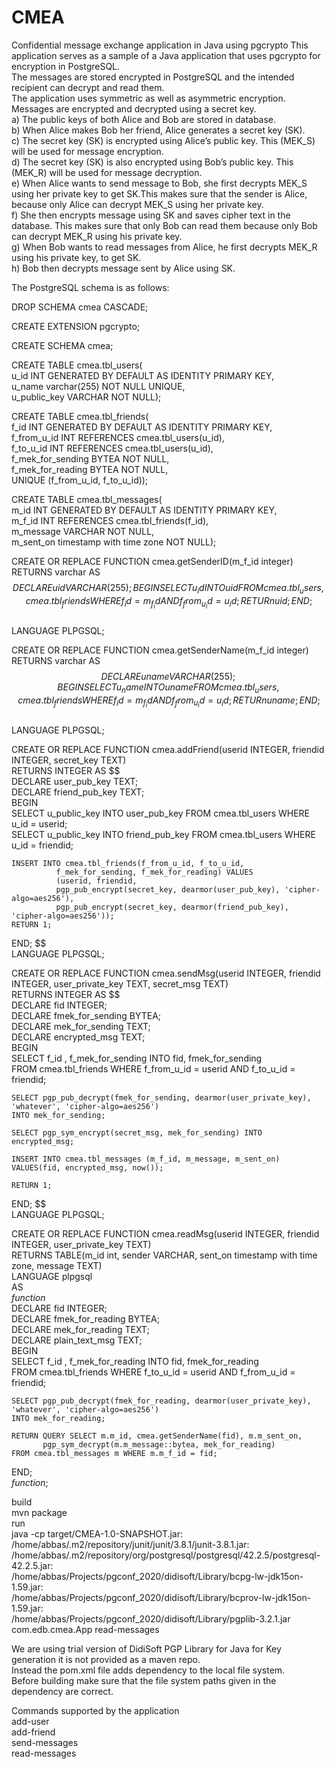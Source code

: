 # CMEA
Confidential message exchange application in Java using pgcrypto
This application serves as a sample of a Java application that uses pgcrypto for encryption in PostgreSQL.  
The messages are stored encrypted in PostgreSQL and the intended recipient can decrypt and read them.  
The application uses symmetric as well as asymmetric encryption.  
Messages are encrypted and decrypted using a secret key.  
a) The public keys of both Alice and Bob are stored in database.  
b) When Alice makes Bob her friend, Alice generates a secret key (SK).  
c) The secret key (SK) is encrypted using Alice’s public key. This (MEK_S) will be used for message encryption.  
d) The secret key (SK) is also encrypted using Bob’s public key. This (MEK_R) will be used for message decryption.  
e) When Alice wants to send message to Bob, she first decrypts MEK_S using her private key to get SK.This makes sure that the sender is Alice, because only Alice can decrypt MEK_S using her private key.  
f) She then encrypts message using SK and saves cipher text in the database. This makes sure that only Bob can read them because only Bob can decrypt MEK_R using his private key.  
g) When Bob wants to read messages from Alice, he first decrypts MEK_R using his private key, to get SK.  
h) Bob then decrypts message sent by Alice using SK.  
  
The PostgreSQL schema is as follows:  
  
  DROP SCHEMA cmea CASCADE;  
  
  CREATE EXTENSION pgcrypto;
  
  CREATE SCHEMA cmea;  
  
  CREATE TABLE cmea.tbl_users(  
      u_id INT GENERATED BY DEFAULT AS IDENTITY PRIMARY KEY,  
      u_name varchar(255) NOT NULL UNIQUE,  
      u_public_key VARCHAR NOT NULL);  
      
  CREATE TABLE cmea.tbl_friends(  
      f_id INT GENERATED BY DEFAULT AS IDENTITY PRIMARY KEY,  
      f_from_u_id INT REFERENCES cmea.tbl_users(u_id),  
      f_to_u_id INT REFERENCES cmea.tbl_users(u_id),  
      f_mek_for_sending BYTEA NOT NULL,  
      f_mek_for_reading BYTEA NOT NULL,  
      UNIQUE (f_from_u_id, f_to_u_id));  
      
  CREATE TABLE cmea.tbl_messages(  
      m_id INT GENERATED BY DEFAULT AS IDENTITY PRIMARY KEY,  
      m_f_id INT REFERENCES cmea.tbl_friends(f_id),  
      m_message VARCHAR NOT NULL,  
      m_sent_on timestamp with time zone NOT NULL);  
    
    
  CREATE OR REPLACE FUNCTION cmea.getSenderID(m_f_id integer) RETURNS varchar AS $$  
  DECLARE uid VARCHAR(255);  
  BEGIN  
    SELECT u_id INTO uid FROM cmea.tbl_users, cmea.tbl_friends WHERE f_id = m_f_id AND f_from_u_id = u_id;  
    RETURn uid;  
  END; $$  
  LANGUAGE PLPGSQL;  
    
  CREATE OR REPLACE FUNCTION cmea.getSenderName(m_f_id integer) RETURNS varchar AS $$  
  DECLARE uname VARCHAR(255);  
  BEGIN  
    SELECT u_name INTO uname FROM cmea.tbl_users, cmea.tbl_friends WHERE f_id = m_f_id AND f_from_u_id = u_id;  
    RETURn uname;  
  END; $$  
  LANGUAGE PLPGSQL;  
    
  CREATE OR REPLACE FUNCTION cmea.addFriend(userid INTEGER, friendid INTEGER, secret_key TEXT)  
  RETURNS INTEGER AS $$  
  DECLARE user_pub_key TEXT;  
  DECLARE friend_pub_key TEXT;  
  BEGIN  
    SELECT u_public_key INTO user_pub_key FROM cmea.tbl_users WHERE u_id = userid;  
    SELECT u_public_key INTO friend_pub_key FROM cmea.tbl_users WHERE u_id = friendid;  
    
    INSERT INTO cmea.tbl_friends(f_from_u_id, f_to_u_id,  
              f_mek_for_sending, f_mek_for_reading) VALUES  
              (userid, friendid,  
              pgp_pub_encrypt(secret_key, dearmor(user_pub_key), 'cipher-algo=aes256'),  
              pgp_pub_encrypt(secret_key, dearmor(friend_pub_key), 'cipher-algo=aes256'));  
    RETURN 1;  
  END; $$  
  LANGUAGE PLPGSQL;  
    
  CREATE OR REPLACE FUNCTION cmea.sendMsg(userid INTEGER, friendid INTEGER, user_private_key TEXT, secret_msg TEXT)  
  RETURNS INTEGER AS $$  
    DECLARE fid INTEGER;  
    DECLARE fmek_for_sending BYTEA;  
    DECLARE mek_for_sending TEXT;  
    DECLARE encrypted_msg TEXT;  
  BEGIN  
    SELECT f_id , f_mek_for_sending INTO fid, fmek_for_sending  
    FROM cmea.tbl_friends WHERE f_from_u_id = userid AND f_to_u_id = friendid;  
    
    SELECT pgp_pub_decrypt(fmek_for_sending, dearmor(user_private_key), 'whatever', 'cipher-algo=aes256')  
    INTO mek_for_sending;  
    
    SELECT pgp_sym_encrypt(secret_msg, mek_for_sending) INTO encrypted_msg;  
    
    INSERT INTO cmea.tbl_messages (m_f_id, m_message, m_sent_on) VALUES(fid, encrypted_msg, now());  
    
    RETURN 1;  
  END; $$  
  LANGUAGE PLPGSQL;  
    
    
  CREATE OR REPLACE FUNCTION cmea.readMsg(userid INTEGER, friendid INTEGER, user_private_key TEXT)  
  RETURNS TABLE(m_id int, sender VARCHAR, sent_on timestamp with time zone, message TEXT)  
  LANGUAGE plpgsql  
  AS  
  $function$  
    DECLARE fid INTEGER;  
    DECLARE fmek_for_reading BYTEA;  
    DECLARE mek_for_reading TEXT;  
    DECLARE plain_text_msg TEXT;  
  BEGIN  
    SELECT f_id , f_mek_for_reading INTO fid, fmek_for_reading  
    FROM cmea.tbl_friends WHERE f_to_u_id = userid AND f_from_u_id = friendid;  
    
    SELECT pgp_pub_decrypt(fmek_for_reading, dearmor(user_private_key), 'whatever', 'cipher-algo=aes256')  
    INTO mek_for_reading;  
    
    RETURN QUERY SELECT m.m_id, cmea.getSenderName(fid), m.m_sent_on,  
           pgp_sym_decrypt(m.m_message::bytea, mek_for_reading)  
    FROM cmea.tbl_messages m WHERE m.m_f_id = fid;  
  END;  
  $function$;  
    
    
  build  
  mvn package  
  run  
  java -cp target/CMEA-1.0-SNAPSHOT.jar:  
             /home/abbas/.m2/repository/junit/junit/3.8.1/junit-3.8.1.jar:  
             /home/abbas/.m2/repository/org/postgresql/postgresql/42.2.5/postgresql-42.2.5.jar:  
             /home/abbas/Projects/pgconf_2020/didisoft/Library/bcpg-lw-jdk15on-1.59.jar:  
             /home/abbas/Projects/pgconf_2020/didisoft/Library/bcprov-lw-jdk15on-1.59.jar:  
             /home/abbas/Projects/pgconf_2020/didisoft/Library/pgplib-3.2.1.jar   
             com.edb.cmea.App read-messages
  
  We are using trial version of DidiSoft PGP Library for Java for Key generation it is not provided as a maven repo.  
  Instead the pom.xml file adds dependency to the local file system.  
  Before building make sure that the file system paths given in the dependency are correct.  

Commands supported by the application  
  add-user  
  add-friend  
  send-messages  
  read-messages  
  
